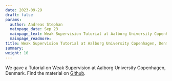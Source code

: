 ```yaml
---
date: 2023-09-29
draft: false
params:
  author: Andreas Stephan
  mainpage_date: Sep 23
  mainpage_text: Weak Supervision Tutorial at Aalborg University Copenhagen, Denmark
  mainpage_readmore: 
title: Weak Supervision Tutorial at Aalborg University Copenhagen, Denmark
summary: 
weight: 10
---
```

We gave a Tutorial on Weak Supervision at Aalborg University Copenhagen, Denmark. Find the material on [Github](https://github.com/anasedova/weak_supervision_tutorial).
